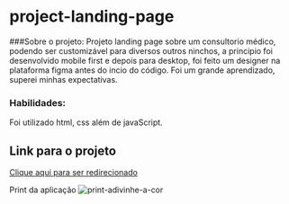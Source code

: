 # project-landing-page
###Sobre o projeto:
Projeto landing page sobre um consultorio médico, podendo ser customizável para diversos outros ninchos, a principio foi desenvolvido mobile first e depois para desktop, foi feito um designer na plataforma figma antes do incio do código. Foi um grande aprendizado, superei minhas expectativas. 

### Habilidades:
Foi utilizado html, css além de javaScript.

## Link para o projeto
[Clique aqui para ser redirecionado](jenifergs.github.io/project-landing-page/)

Print da aplicação 
![print-adivinhe-a-cor](assets/projeto-landing-page.png)
